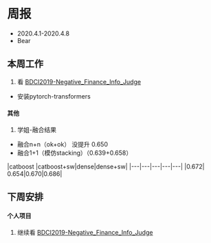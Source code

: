# 周报
* 2020.4.1-2020.4.8
* Bear
## 本周工作
1. 看 [BDCI2019-Negative_Finance_Info_Judge](https://github.com/A-Rain/BDCI2019-Negative_Finance_Info_Judge)
  * 安装pytorch-transformers
#### 其他
1. 学姐-融合结果
 * 融合n+n（ok+ok）
没提升
0.650
 * 融合1+1（模仿stacking）（0.639+0.658）
 
|catboost |catboost+sw|dense|dense+sw|
|---|---|---|---|---|
|0.672| 0.654|0.670|0.686|

## 下周安排
#### 个人项目
1. 继续看 [BDCI2019-Negative_Finance_Info_Judge](https://github.com/A-Rain/BDCI2019-Negative_Finance_Info_Judge)

